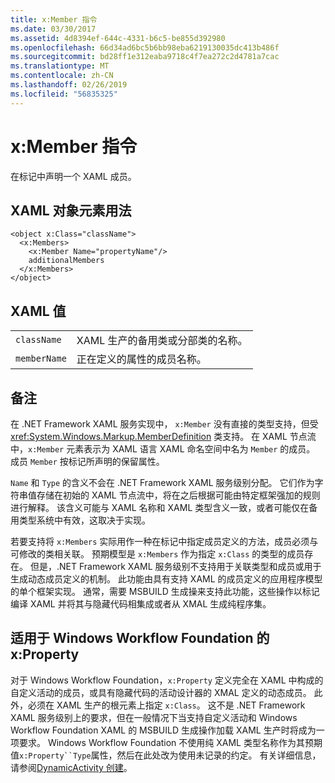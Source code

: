 ```yaml
---
title: x:Member 指令
ms.date: 03/30/2017
ms.assetid: 4d8394ef-644c-4331-b6c5-be855d392980
ms.openlocfilehash: 66d34ad6bc5b6bb98eba6219130035dc413b486f
ms.sourcegitcommit: bd28ff1e312eaba9718c4f7ea272c2d4781a7cac
ms.translationtype: MT
ms.contentlocale: zh-CN
ms.lasthandoff: 02/26/2019
ms.locfileid: "56835325"
---
```

# <a name="xmember-directive"></a>x:Member 指令
在标记中声明一个 XAML 成员。  
  
## <a name="xaml-object-element-usage"></a>XAML 对象元素用法  
  
```  
<object x:Class="className">  
  <x:Members>  
    <x:Member Name="propertyName"/>  
    additionalMembers  
  </x:Members>  
</object>  
```  
  
## <a name="xaml-values"></a>XAML 值  
  
|||  
|-|-|  
|`className`|XAML 生产的备用类或分部类的名称。|  
|`memberName`|正在定义的属性的成员名称。|  
  
## <a name="remarks"></a>备注  
 在 .NET Framework XAML 服务实现中， `x:Member` 没有直接的类型支持，但受 <xref:System.Windows.Markup.MemberDefinition> 类支持。 在 XAML 节点流中，`x:Member` 元素表示为 XAML 语言 XAML 命名空间中名为 `Member` 的成员。 成员 `Member` 按标记所声明的保留属性。  
  
 `Name` 和 `Type` 的含义不会在 .NET Framework XAML 服务级别分配。 它们作为字符串值存储在初始的 XAML 节点流中，将在之后根据可能由特定框架强加的规则进行解释。 该含义可能与 XAML 名称和 XAML 类型含义一致，或者可能仅在备用类型系统中有效，这取决于实现。  
  
 若要支持将 `x:Members` 实际用作一种在标记中指定成员定义的方法，成员必须与可修改的类相关联。 预期模型是 `x:Members` 作为指定 `x:Class` 的类型的成员存在。 但是，.NET Framework XAML 服务级别不支持用于关联类型和成员或用于生成动态成员定义的机制。 此功能由具有支持 XAML 的成员定义的应用程序模型的单个框架实现。 通常，需要 MSBUILD 生成操来支持此功能，这些操作以标记编译 XAML 并将其与隐藏代码相集成或者从 XMAL 生成纯程序集。  
  
## <a name="xproperty-for-windows-workflow-foundation"></a>适用于 Windows Workflow Foundation 的 x:Property  
 对于 Windows Workflow Foundation，`x:Property` 定义完全在 XAML 中构成的自定义活动的成员，或具有隐藏代码的活动设计器的 XMAL 定义的动态成员。 此外，必须在 XAML 生产的根元素上指定 `x:Class`。 这不是 .NET Framework XAML 服务级别上的要求，但在一般情况下当支持自定义活动和 Windows Workflow Foundation XAML 的 MSBUILD 生成操作加载 XAML 生产时将成为一项要求。 Windows Workflow Foundation 不使用纯 XAML 类型名称作为其预期值`x:Property``Type`属性，然后在此处改为使用未记录的约定。 有关详细信息，请参阅[DynamicActivity 创建](https://docs.microsoft.com/previous-versions/dotnet/netframework-4.0/dd807392(v=vs.100))。
